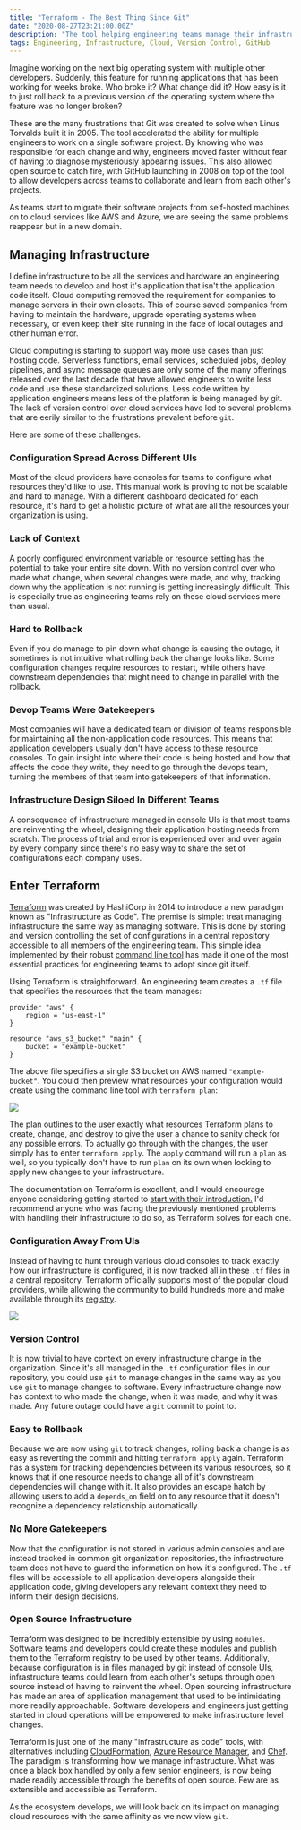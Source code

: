 ```yaml
---
title: "Terraform - The Best Thing Since Git"
date: "2020-08-27T23:21:00.00Z"
description: "The tool helping engineering teams manage their infrastructure as code."
tags: Engineering, Infrastructure, Cloud, Version Control, GitHub
---
```


Imagine working on the next big operating system with multiple other developers. Suddenly, this feature for running applications that has been working for weeks broke. Who broke it? What change did it? How easy is it to just roll back to a previous version of the operating system where the feature was no longer broken?
 
These are the many frustrations that Git was created to solve when Linus Torvalds built it in 2005. The tool accelerated the ability for multiple engineers to work on a single software project. By knowing who was responsible for each change and why, engineers moved faster without fear of having to diagnose mysteriously appearing issues. This also allowed open source to catch fire, with GitHub launching in 2008 on top of the tool to allow developers across teams to collaborate and learn from each other's projects.

As teams start to migrate their software projects from self-hosted machines on to cloud services like AWS and Azure, we are seeing the same problems reappear but in a new domain. 

## Managing Infrastructure
I define infrastructure to be all the services and hardware an engineering team needs to develop and host it's application that isn't the application code itself. Cloud computing removed the requirement for companies to manage servers in their own closets. This of course saved companies from having to maintain the hardware, upgrade operating systems when necessary, or even keep their site running in the face of local outages and other human error. 

Cloud computing is starting to support way more use cases than just hosting code. Serverless functions, email services, scheduled jobs, deploy pipelines, and async message queues are only some of the many offerings released over the last decade that have allowed engineers to write less code and use these standardized solutions. Less code written by application engineers means less of the platform is being managed by git. The lack of version control over cloud services have led to several problems that are eerily similar to the frustrations prevalent before `git`.

Here are some of these challenges.
### Configuration Spread Across Different UIs
Most of the cloud providers have consoles for teams to configure what resources they'd like to use. This manual work is proving to not be scalable and hard to manage. With a different dashboard dedicated for each resource, it's hard to get a holistic picture of what are all the resources your organization is using.

### Lack of Context
A poorly configured environment variable or resource setting has the potential to take your entire site down. With no version control over who made what change, when several changes were made, and why, tracking down why the application is not running is getting increasingly difficult. This is especially true as engineering teams rely on these cloud services more than usual.

### Hard to Rollback
Even if you do manage to pin down what change is causing the outage, it sometimes is not intuitive what rolling back the change looks like. Some configuration changes require resources to restart, while others have downstream dependencies that might need to change in parallel with the rollback.

### Devop Teams Were Gatekeepers
Most companies will have a dedicated team or division of teams responsible for maintaining all the non-application code resources. This means that application developers usually don't have access to these resource consoles. To gain insight into where their code is being hosted and how that affects the code they write, they need to go through the devops team, turning the members of that team into gatekeepers of that information.
 
### Infrastructure Design Siloed In Different Teams
A consequence of infrastructure managed in console UIs is that most teams are reinventing the wheel, designing their application hosting needs from scratch. The process of trial and error is experienced over and over again by every company since there's no easy way to share the set of configurations each company uses.

## Enter Terraform
[Terraform](https://www.terraform.io/) was created by HashiCorp in 2014 to introduce a new paradigm known as "Infrastructure as Code". The premise is simple: treat managing infrastructure the same way as managing software. This is done by storing and version controlling the set of configurations in a central repository accessible to all members of the engineering team. This simple idea implemented by their robust [command line tool](https://www.terraform.io/docs/cli-index.html) has made it one of the most essential practices for engineering teams to adopt since git itself.

Using Terraform is straightforward. An engineering team creates a `.tf` file that specifies the resources that the team manages:
```hcl
provider "aws" {
    region = "us-east-1"
}

resource "aws_s3_bucket" "main" {
    bucket = "example-bucket"
}
```

The above file specifies a single S3 bucket on AWS named `"example-bucket"`. You could then preview what resources your configuration would create using the command line tool with `terraform plan`:

![](./plan.png)

The plan outlines to the user exactly what resources Terraform plans to create, change, and destroy to give the user a chance to sanity check for any possible errors. To actually go through with the changes, the user simply has to enter `terraform apply`. The `apply` command will run a `plan` as well, so you typically don't have to run `plan` on its own when looking to apply new changes to your infrastructure.

The documentation on Terraform is excellent, and I would encourage anyone considering getting started to [start with their introduction.](https://www.terraform.io/intro/index.html) I'd recommend anyone who was facing the previously mentioned problems with handling their infrastructure to do so, as Terraform solves for each one.
### Configuration Away From UIs
Instead of having to hunt through various cloud consoles to track exactly how our infrastructure is configured, it is now tracked all in these `.tf` files in a central repository. Terraform officially supports most of the popular cloud providers, while allowing the community to build hundreds more and make available through its [registry](https://registry.terraform.io/).

![](./providers.png)

### Version Control
It is now trivial to have context on every infrastructure change in the organization. Since it's all managed in the `.tf` configuration files in our repository, you could use `git` to manage changes in the same way as you use `git` to manage changes to software. Every infrastructure change now has context to who made the change, when it was made, and why it was made. Any future outage could have a `git` commit to point to.
### Easy to Rollback
Because we are now using `git` to track changes, rolling back a change is as easy as reverting the commit and hitting `terraform apply` again. Terraform has a system for tracking dependencies between its various resources, so it knows that if one resource needs to change all of it's downstream dependencies will change with it. It also provides an escape hatch by allowing users to add a `depends_on` field on to any resource that it doesn't recognize a dependency relationship automatically.
### No More Gatekeepers
Now that the configuration is not stored in various admin consoles and are instead tracked in common git organization repositories, the infrastructure team does not have to guard the information on how it's configured. The `.tf` files will be accessible to all application developers alongside their application code, giving developers any relevant context they need to inform their design decisions.
### Open Source Infrastructure
Terraform was designed to be incredibly extensible by using `modules`. Software teams and developers could create these modules and publish them to the Terraform registry to be used by other teams. Additionally, because configuration is in files managed by git instead of console UIs, infrastructure teams could learn from each other's setups through open source instead of having to reinvent the wheel. Open sourcing infrastructure has made an area of application management that used to be intimidating more readily approachable. Software developers and engineers just getting started in cloud operations will be empowered to make infrastructure level changes.

Terraform is just one of the many "infrastructure as code" tools, with alternatives including [CloudFormation](https://aws.amazon.com/cloudformation/), [Azure Resource Manager](https://docs.microsoft.com/en-us/azure/azure-resource-manager/resource-group-overview), and [Chef](https://www.chef.io/products/effortless-infrastructure/). The paradigm is transforming how we manage infrastructure. What was once a black box handled by only a few senior engineers, is now being made readily accessible through the benefits of open source. Few are as extensible and accessible as Terraform. 

As the ecosystem develops, we will look back on its impact on managing cloud resources with the same affinity as we now view `git`.
